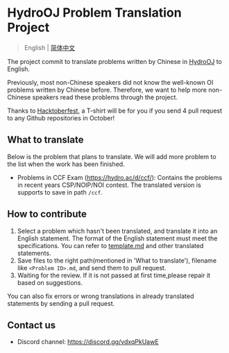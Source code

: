 # HydroOJ Problem Translation Project

> English | [简体中文](/README-zh.md)

The project commit to translate problems written by Chinese in [HydroOJ](https://hydro.ac/) to English.

Previously, most non-Chinese speakers did not know the well-known OI problems written by Chinese before. Therefore, we want to help more non-Chinese speakers read these problems through the project.

Thanks to [Hacktoberfest](https://hacktoberfest.digitalocean.com/), a T-shirt will be for you if you send 4 pull request to any Github repositories in October!

## What to translate

Below is the problem that plans to translate. We will add more problem to the list when the work has been finished.

- Problems in CCF Exam (<https://hydro.ac/d/ccf/>): Contains the problems in recent years CSP/NOIP/NOI contest. The translated version is supports to save in path `/ccf`.

## How to contribute

1. Select a problem which hasn't been translated, and translate it into an English statement. The format of the English statement must meet the specifications. You can refer to [template.md](https://github.com/HydroOJ/Problem-Translation/template.md) and other translated statements.
2. Save files to the right path(mentioned in 'What to translate'), filename like `<Problem ID>.md`, and send them to pull request.
3. Waiting for the review. If it is not passed at first time,please repair it based on suggestions.

You can also fix errors or wrong translations in already translated statements by sending a pull request.

## Contact us

- Discord channel: https://discord.gg/vdxqPkUawE
